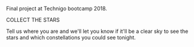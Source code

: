 Final project at Technigo bootcamp 2018.

COLLECT THE STARS

Tell us where you are and we'll let you know if it'll be a clear sky to see the stars and which constellations you could see tonight.
